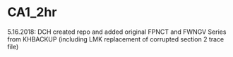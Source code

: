 # CA1_2hr

5.16.2018: DCH created repo and added original FPNCT and FWNGV Series from KHBACKUP (including LMK replacement of corrupted section 2 trace file)